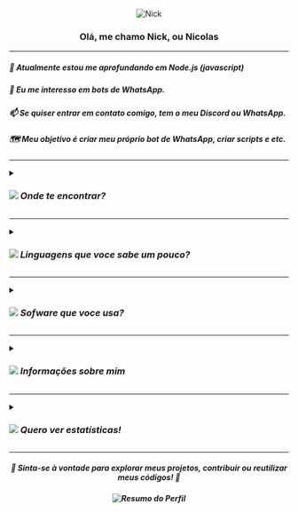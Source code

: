 <p align="center">
    <img src="https://i.imgur.com/K5P22VM.gif" width="250" height="250" alt="Nick"/>
    <h3 align="center">Olá, me chamo Nick, ou Nicolas</h3>
</p>

--------

<h5>🌱 Atualmente estou me aprofundando em Node.js (javascript)<h5>
    <h5> 👀 Eu me interesso em bots de WhatsApp.<h5>
         <h5>📫 Se quiser entrar em contato comigo, tem o meu Discord ou WhatsApp.<h5>
              <h5>🗺️ Meu objetivo é criar meu próprio bot de WhatsApp, criar scripts e etc.<h5>

--------

<details>
  <summary><h3><img src="https://media.tenor.com/_mYZWyrW3AUAAAAi/peach-goma-pc-night-keyboard-smashing.gif" width="50"/> Onde te encontrar?</h3></summary>
  <h5 align="center">Responderei mais rápido no WhatsApp e Discord, nas outras irei demorar mais</h5>
  <p align="center">
    <a href="https://discordapp.com/users/1122152253768351845">
        <img alt="Discord" src="https://img.shields.io/badge/Discord-7785cc?logo=discord&logoColor=white&style=for-the-badge"/>
    </a>
    <a href="https://wa.me/19997821326">
        <img alt="WhatsApp" src="https://img.shields.io/badge/WhatsApp-25D366?logo=whatsapp&logoColor=white&style=for-the-badge"/>
          <a href="https://github.com/Nicolas4822">
        <img alt="GitHub" src="https://img.shields.io/badge/Github-24292e?logo=github&logoColor=white&style=for-the-badge"/>
    </a>
    <a href="https://t.me/Nick4822">
        <img alt="Telegram" src="https://img.shields.io/badge/Telegram-2CA5E0?logo=telegram&logoColor=white&style=for-the-badge"/>
      <div align="center">
      </a>
  </p>
</details>

--------

<details>
  <summary><h3><img src="https://media.tenor.com/akBy6qWGjs4AAAAi/peach-cat-mochi-peach-cat.gif" width="50"/> Linguagens que voce sabe um pouco? </h3></summary>
  <h4 align="center">Algumas linguagens estara abaixo!</h4>
    <img align="center" alt="Nick-Js" height="30" width="40" src="https://raw.githubusercontent.com/devicons/devicon/master/icons/javascript/javascript-plain.svg">
    <img align="center" alt="Nick-Js" height="30" width="40" src="https://cdn.jsdelivr.net/gh/devicons/devicon/icons/nodejs/nodejs-original.svg" height="40" alt="nodejs logo">
  </p>
</details>

------

<details>
  <summary><h3><img src="https://media.tenor.com/akBy6qWGjs4AAAAi/peach-cat-mochi-peach-cat.gif" width="50"/> Sofware que voce usa? </h3></summary>
  <h4 align="center">Eu uso todos esses aplicativos para programar!</h4>
    <div align="left">
  <img src="https://cdn.jsdelivr.net/gh/devicons/devicon/icons/github/github-original.svg" height="40" alt="github logo"  />
  <img width="12" />
  <img src="https://cdn.jsdelivr.net/gh/devicons/devicon/icons/git/git-original.svg" height="40" alt="git logo"  />
  <img width="12" />
  <img src="https://cdn.jsdelivr.net/gh/devicons/devicon/icons/vscode/vscode-original.svg" height="40" alt="vscode logo"  />
</div>
  </p>
</details>

-------

<details>
  <summary><h3><img src="https://media.tenor.com/akBy6qWGjs4AAAAi/peach-cat-mochi-peach-cat.gif" width="50"/> Informações sobre mim </h3></summary>
<div align="center">
  <h4>👨‍💻 Desenvolvedor de software apaixonado por tecnologia, astronomia e ciências.</h4>
  
  <h5>💡 Minha paixão por tecnologia começou cedo, e hoje estou profundamente envolvido no desenvolvimento de projetos inovadores, especialmente focados em automação e bots para WhatsApp.</h5>
  
  <h5>🤖 Sou criador da <strong>Lily bot</strong>, um bot para WhatsApp que simplifica a comunicação diária. Você pode conhecer mais sobre o projeto visitando o <a href="https://lilybotia.github.io/Lily-site/" target="_blank">site oficial</a>.</h5>

  <h5>🔍 Se você está procurando um desenvolvedor interessado em soluções criativas de automação e bots, sou a pessoa certa! Continuo aprendendo e expandindo meus conhecimentos em Node.js, JavaScript e outras tecnologias de ponta.</h5>
</div>
  </p>
</details>

---

<details>
  <summary><h3><img src="https://media.tenor.com/akBy6qWGjs4AAAAi/peach-cat-mochi-peach-cat.gif" width="50"/> Quero ver estatísticas!</h3></summary>
  <p align="center">
    <img src="https://github-readme-stats.vercel.app/api?username=Nickzindev&show_icons=true&theme=dracula&show=reviews,discussions_started,discussions_answered,prs_merged,prs_merged_percentage" alt="Estatísticas do GitHub" width="50%"/>
    <img src="https://github-readme-stats.vercel.app/api/top-langs/?username=Nickzindev&layout=pie&show_icons=true&theme=dracula" alt="Linguagens mais usadas" width="27.3%"/>
  </p>
</details>

---

<div align="center">
  <h4>🌟 Sinta-se à vontade para explorar meus projetos, contribuir ou reutilizar meus códigos! 🌟</h4>
  <!-- Because I will never give you up, never let you down, or abandon you. I will never make you cry, say goodbye, or tell a lie and hurt you... -->
  <img src="https://github-profile-summary-cards.vercel.app/api/cards/profile-details?username=Nickzindev&theme=dracula" alt="Resumo do Perfil" align="center">
</div>
